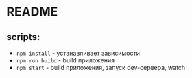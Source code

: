 # README

## scripts:

* `npm install` - устанавливает зависимости
* `npm run build` - build приложения
* `npm start` - build приложения, запуск dev-сервера, watch
